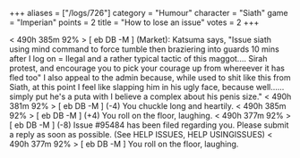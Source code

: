 +++
aliases = ["/logs/726"]
category = "Humour"
character = "Siath"
game = "Imperian"
points = 2
title = "How to lose an issue"
votes = 2
+++

< 490h 385m 92% > [ eb DB -M ] 
(Market): Katsuma says, "Issue siath using mind command to force tumble then 
braziering into guards 10 mins after I log on = Ilegal and a rather typical 
tactic of this maggot.... Sirah protest, and encourage you to pick your courage
up from whereever it has fled too" I also appeal to the admin because, while 
used to shit like this from Siath, at this point I feel like slapping him in 
his ugly face, because well...... simply put he's a puta with I believe a 
complex about his penis size."
< 490h 381m 92% > [ eb DB -M ] (-4)
You chuckle long and heartily.
< 490h 385m 92% > [ eb DB -M ] (+4)
You roll on the floor, laughing.
< 490h 377m 92% > [ eb DB -M ] (-8)
Issue #95484 has been filed regarding you. Please submit a reply as soon as 
possible. (See HELP ISSUES, HELP USINGISSUES)
< 490h 377m 92% > [ eb DB -M ] 
You roll on the floor, laughing.